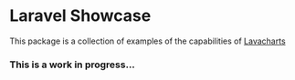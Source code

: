 # Laravel Showcase

This package is a collection of examples of the capabilities of [Lavacharts](https://github.com/kevinkhill/lavacharts)

### This is a work in progress...
